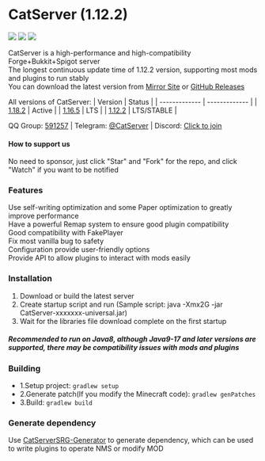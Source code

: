 # CatServer (1.12.2)
![](https://img.shields.io/badge/Minecraft-1.12.2-brightgreen.svg?colorB=469C00)
![](https://img.shields.io/badge/Forge-14.23.5.2860-brightgreen.svg?colorB=469C00)
![](https://img.shields.io/badge/Spigot-1.12.2-brightgreen.svg?colorB=469C00)

CatServer is a high-performance and high-compatibility Forge+Bukkit+Spigot server<br>
The longest continuous update time of 1.12.2 version, supporting most mods and plugins to run stably<br>
You can download the latest version from [Mirror Site](https://catserver.moe/download/universal) or [GitHub Releases](https://github.com/Luohuayu/CatServer/releases)<br>

All versions of CatServer:
|    Version    |    Status     |
| ------------- | ------------- |
| [1.18.2](https://github.com/Luohuayu/CatServer/tree/1.18.2)  |  Active      |
| [1.16.5](https://github.com/Luohuayu/CatServer/tree/1.16.5)  |  LTS         |
| [1.12.2](https://github.com/Luohuayu/CatServer/tree/1.12.2)  |  LTS/STABLE  |

QQ Group: [591257](https://jq.qq.com/?_wv=1027&k=5B5aKkW) | Telegram: [@CatServer](https://t.me/CatServer) | Discord: [Click to join](https://discord.gg/wvBJN4d)<br>

#### How to support us
No need to sponsor, just click "Star" and "Fork" for the repo, and click "Watch" if you want to be notified

### Features
Use self-writing optimization and some Paper optimization to greatly improve performance<br>
Have a powerful Remap system to ensure good plugin compatibility<br>
Good compatibility with FakePlayer<br>
Fix most vanilla bug to safety<br>
Configuration provide user-friendly options<br>
Provide API to allow plugins to interact with mods easily<br>

### Installation
1. Download or build the latest server
2. Create startup script and run (Sample script: java -Xmx2G -jar CatServer-xxxxxxx-universal.jar)
3. Wait for the libraries file download complete on the first startup

##### Recommended to run on Java8, although Java9-17 and later versions are supported, there may be compatibility issues with mods and plugins

### Building
- 1.Setup project: `gradlew setup`
- 2.Generate patch(If you modify the Minecraft code): `gradlew genPatches`
- 3.Build: `gradlew build`

### Generate dependency
Use [CatServerSRG-Generator](https://github.com/Luohuayu/CatServerSRG-Generator) to generate dependency, which can be used to write plugins to operate NMS or modify MOD
